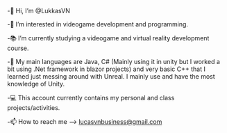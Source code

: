 -👋 Hi, I’m @LukkasVN

-👀 I’m interested in videogame development and programming.

-📚 I’m currently studying a videogame and virtual reality development course.

-🌱 My main languages are Java, C# (Mainly using it in unity but I worked a bit using .Net framework in blazor projects) and very basic C++ that I learned just messing around with Unreal. 
    I mainly use and have the most knowledge of Unity.

-💻 This account currently contains my personal and class projects/activities.

-📫 How to reach me --> lucasvnbusiness@gmail.com
<!---
LukasVN/LukasVN is a ✨ special ✨ repository because its `README.md` (this file) appears on your GitHub profile.
You can click the Preview link to take a look at your changes.
--->
